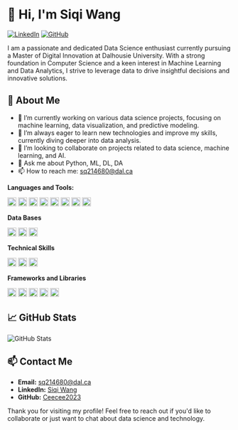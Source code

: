 # 👋 Hi, I'm Siqi Wang

[![LinkedIn](https://img.shields.io/badge/LinkedIn-Profile-blue)](https://linkedin.com/in/siqi-wang-ceecee/)
[![GitHub](https://img.shields.io/badge/GitHub-Profile-black)](https://github.com/Ceecee2023)

I am a passionate and dedicated Data Science enthusiast currently pursuing a Master of Digital Innovation at Dalhousie University. With a strong foundation in Computer Science and a keen interest in Machine Learning and Data Analytics, I strive to leverage data to drive insightful decisions and innovative solutions.

## 🌟 About Me

- 🔭 I’m currently working on various data science projects, focusing on machine learning, data visualization, and predictive modeling.
- 🌱 I’m always eager to learn new technologies and improve my skills, currently diving deeper into data analysis.
- 👯 I’m looking to collaborate on projects related to data science, machine learning, and AI.
- 💬 Ask me about Python, ML, DL, DA
- 📫 How to reach me: sq214680@dal.ca

**Languages and Tools:**  

<code><img height="20" src="https://cdn.jsdelivr.net/npm/simple-icons@3.12.2/icons/python.svg"></code>
<code><img height="20" src="https://cdn.jsdelivr.net/npm/simple-icons@3.12.2/icons/powerbi.svg"></code>
<code><img height="20" src="https://cdn.jsdelivr.net/npm/simple-icons@3.12.2/icons/tableau.svg"></code>
<code><img height="20" src="https://cdn.jsdelivr.net/npm/simple-icons@3.12.2/icons/html5.svg"></code>
<code><img height="20" src="https://cdn.jsdelivr.net/npm/simple-icons@3.12.2/icons/css3.svg"></code>
<code><img height="20" src="https://cdn.jsdelivr.net/npm/simple-icons@3.12.2/icons/javascript.svg"></code>
<code><img height="20" src="https://cdn.jsdelivr.net/npm/simple-icons@3.12.2/icons/r.svg"></code>
<code><img height="20" src="https://cdn.jsdelivr.net/npm/simple-icons@3.12.2/icons/php.svg"></code>

**Data Bases**

<code><img height="20" src="https://cdn.jsdelivr.net/npm/simple-icons@3.12.2/icons/mysql.svg"></code>
<code><img height="20" src="https://cdn.jsdelivr.net/npm/simple-icons@3.12.2/icons/mongodb.svg"></code>
<code><img height="20" src="https://cdn.jsdelivr.net/npm/simple-icons@3.12.2/icons/sqlite.svg"></code>

**Technical Skills**

<code><img height="20" src="https://cdn.jsdelivr.net/npm/simple-icons@3.12.2/icons/git.svg"></code>
<code><img height="20" src="https://cdn.jsdelivr.net/npm/simple-icons@3.12.2/icons/linux.svg"></code>
<code><img height="20" src="https://cdn.jsdelivr.net/npm/simple-icons@3.12.2/icons/visualstudiocode.svg"></code>

**Frameworks and Libraries**

<code><img height="20" src="https://cdn.jsdelivr.net/npm/simple-icons@3.12.2/icons/scikit-learn.svg"></code>
<code><img height="20" src="https://cdn.jsdelivr.net/npm/simple-icons@3.12.2/icons/pandas.svg"></code>
<code><img height="20" src="https://cdn.jsdelivr.net/npm/simple-icons@3.12.2/icons/numpy.svg"></code>
<code><img height="20" src="https://cdn.jsdelivr.net/npm/simple-icons@3.12.2/icons/pytorch.svg"></code>
<code><img height="20" src="https://cdn.jsdelivr.net/npm/simple-icons@3.12.2/icons/tensorflow.svg"></code>

## 📈 GitHub Stats
![GitHub Stats](https://github-readme-stats.vercel.app/api?username=Ceecee2023&show_icons=true&theme=radical)

## 📫 Contact Me
- **Email:** sq214680@dal.ca
- **LinkedIn:** [Siqi Wang](https://linkedin.com/in/siqi-wang-ceecee/)
- **GitHub:** [Ceecee2023](https://github.com/Ceecee2023)

Thank you for visiting my profile! Feel free to reach out if you'd like to collaborate or just want to chat about data science and technology.
